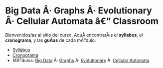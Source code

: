 ﻿# Big Data Â· Graphs Â· Evolutionary Â· Cellular Automata â€” Classroom

Bienvenidos/as al sitio del curso. AquÃ­ encontrarÃ¡s el **syllabus**, el **cronograma**, y las **guÃ­as** de cada mÃ³dulo.

- [Syllabus](syllabus.md)
- [Cronograma](schedule.md)
- MÃ³dulos: [Big Data](modules/01-bigdata.md) Â· [Graphs](modules/02-graphs.md) Â· [Evolutionary](modules/03-evolutionary.md) Â· [Cellular Automata](modules/04-cellular-automata.md)

